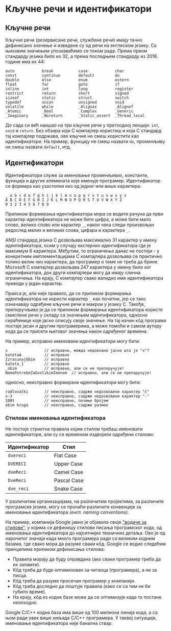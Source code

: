 # Кључне речи и идентификатори

## Кључне речи

Кључне речи (резервисане речи, службене речи) имају тачно дефинисано значење и
изведене су од речи на енглеском језику. Са њиховим значењем упознаваћемо се
током рада. Према првом стандарду језика било их 32, а према последњем
стандарду из 2018. године има их 44:

```text
auto            break           case            char
const           continue        default         do
double          else            enum            extern
float           for             goto            if
inline          int             long            register
restrict        return          short           signed
sizeof          static          struct          switch
typedef         union           unsigned        void
volatile        while           _Alignas        _Alignof
_Atomic         _Bool           _Complex        _Generic
_Imaginary      _Noreturn       _Static_assert  _Thread_local
```

До сада си већ наишао на три кључне речи у претходној лекцији: `int`, `void` и
`return`. Без обзира који C компајлер користиш и који C стандард тај компајлер
подржава, ове кључне не смеш користити као идентификаторе. На пример, функцију
не смеш назвати `do`, променљиву не смеш назвати `default`, итд.

## Идентификатори

Идентификатори служе за именовање променљивих, константи, функција и других
елемената које именује програмер. Идентификатор се формира као узастопни низ од
једног или више карактера:

```text
_ a b c d e f g h i j k l m n o p q r s t u v w x y z
A B C D E F G H I J K L M N O P Q R S T U V W X Y Z
0 1 2 3 4 5 6 7 8 9
```

Приликом формирања идентификатора мора се водити рачуна да први карактер
идентификатора не може бити цифра, а може бити мало слово, велико слово или
карактер `_`, након чека следи произвољан редослед малих и великих слова,
цифара и карактера `_`.

ANSI стандард језика C дозвољава максимално 31 карактер у имену идентификатора,
осим у случају екстерних идентификатора где је максимум 6 карактера. Међутим,
то ограничење данас не постоји - у конкретним имплементацијама C компајлера
дозвољава се практично толико велик низ карактера, да програмер о томе не треба
да брине. Microsoft C компајлер дозвољава 247 карактера у имену било ког
идентификатора, док други компајлери могу да имају слична ограничења. На крају,
C компајлер свако валидно име идентификатора преводи у један карактер.

Пракса је, али није правило, да се приликом формирања идентификатора не користи
карактер `_` као почетни, јер се тако означавају одређене кључне речи и макрои
у језику C. Такође, препоручљиво је да се приликом формирања идентификатора
користе смислене речи у складу са значењем идентификатора, односно скраћенице
које јасно описују своје значење. На тај начин кôд програма постаје јасан и
другим програмерима, а може помоћи и самом аутору кода да се присети његовог
значења након одређеног времена.

На пример, исправно именовани идентификатори могу бити:

```text
x                // исправно, можда недовољно јасно шта је "x"?
katetaA          // исправно
IzracunajObim    // исправно
kateta_1         // исправно
_obim            // исправно, али се не препоручује!
NemaPotrebeZaOvolikimImenom  // исправно, али се не препоручује!
```

односно, неисправно формирани идентификатори могу бити:

```text
radlovački       // неисправно, садржи недозвољени карактер "č"
x-3              // неисправно, садржи недозвољени карактер "-"
100t             // неисправно, почиње бројем
obim kruga       // неисправно, садржи размак
```

### Стилови именовања идентификатора

Не постоје стриктна правила којим стилом требаш именовати идентификаторе, али
су се временом издвојили одређени стилови:

| Идентификатор | Стил        |
|---------------|-------------|
| `dvereci`     | Flat Case   |
| `DVERECI`     | Upper Case  |
| `dveReci`     | Camel Case  |
| `DveReci`     | Pascal Case |
| `dve_reci`    | Snake Case  |

У различитим организацијама, на различитим пројектима, за различите програмске
језике, могу се пронаћи различите конвенције за именовање идентификатора
*(енгл. naming conventions)*.

На пример, компанија Google јавно је објавила своје
["водиче за стилове"](https://google.github.io/styleguide/), у којима се
дефинишу стилови писања програмског кода, од именовања идентификатора до
најситнијих техничких детаља. Ово је од нарочитог значаја када много програмера
ради са великим кодним базама, где свако мора да разуме сваки кôд. Google се
водио следећим принципима приликом дефинисања стилова:

- Правила морају да буду оправдана (ако сваки програмер треба да их запамти).
- Кôд треба да буде оптимизован за читаоца (програмера), а не за писца.
- Кôд треба да разуме просечан програмер у компанији.
- Кôд треба доследно да поштује правила (како се са тим не би губило време).
- На крају, кôд из кодне базе може да се оптимизује када то постане неопходно.

Google C/C++ коднa базa има више од 100 милиона линија кода, а са њом ради увек
више хиљада C/C++ програмера. У таквој ситуацији, именовање идентификатора није
банална ствар.
